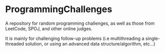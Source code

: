 # ProgrammingChallenges
A repository for random programming challenges, as well as those from LeetCode, SPOJ, and other online judges.

It is mainly for challenging follow-up problems (i.e multithreading a single-threaded solution, or using an advanced data structure/algorithm, etc...)
